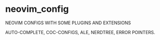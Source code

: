 # neovim_config
NEOVIM CONFIGS WITH SOME PLUGINS AND EXTENSIONS

AUTO-COMPLETE, COC-CONFIGS, ALE, NERDTREE, ERROR POINTERS.
